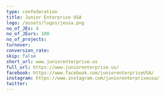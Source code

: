 ```yaml
---
type: confederation
title: Junior Enterprise USA
logo: /assets/logos/jeusa.png
no_of_JEs: 4
no_of_JEurs: 100
no_of_projects:
turnover:
conversion_rate:
skip: false
short_url: www.juniorenterprise.us
full_url: https://www.juniorenterprise.us/
facebook: https://www.facebook.com/juniorenterpriseUSA/
instagram: https://www.instagram.com/juniorenterpriseusa/
twitter:
---
```

